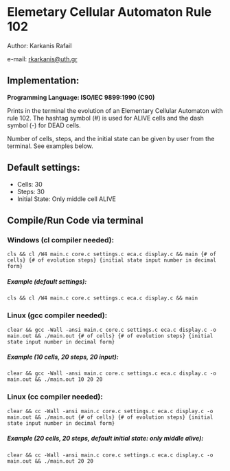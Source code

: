 # Elemetary Cellular Automaton Rule 102

Author: Karkanis Rafail

e-mail: rkarkanis@uth.gr

## Implementation:
**Programming Language: ISO/IEC 9899:1990 (C90)**

Prints in the terminal the evolution of an Elementary Cellular Automaton with rule 102.
The hashtag symbol (#) is used for ALIVE cells and the dash symbol (-) for DEAD cells.

Number of cells, steps, and the initial state can be given by user from the terminal.
See examples below.

## Default settings:
* Cells: 30
* Steps: 30
* Initial State: Only middle cell ALIVE

## Compile/Run Code via terminal
### Windows (cl compiler needed):
`cls && cl /W4 main.c core.c settings.c eca.c display.c && main {# of cells} {# of evolution steps} {initial state input number in decimal form}`

##### Example (default settings):
`cls && cl /W4 main.c core.c settings.c eca.c display.c && main`

### Linux (gcc compiler needed):
`clear && gcc -Wall -ansi main.c core.c settings.c eca.c display.c -o main.out && ./main.out {# of cells} {# of evolution steps} {initial state input number in decimal form}`

##### Example (10 cells, 20 steps, 20 input):
`clear && gcc -Wall -ansi main.c core.c settings.c eca.c display.c -o main.out && ./main.out 10 20 20`

### Linux (cc compiler needed):
`clear && cc -Wall -ansi main.c core.c settings.c eca.c display.c -o main.out && ./main.out {# of cells} {# of evolution steps} {initial state input number in decimal form}`

##### Example (20 cells, 20 steps, default initial state: only middle alive):
`clear && cc -Wall -ansi main.c core.c settings.c eca.c display.c -o main.out && ./main.out 20 20`